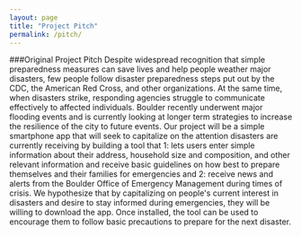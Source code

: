 ```yaml
---
layout: page
title: "Project Pitch"
permalink: /pitch/
---
```


###Original Project Pitch
Despite widespread recognition that simple preparedness measures can save lives and help people weather major disasters, few people follow disaster preparedness steps put out by the CDC, the American Red Cross, and other organizations.  At the same time, when disasters strike, responding agencies struggle to communicate effectively to affected individuals.  Boulder recently underwent major flooding events and is currently looking at longer term strategies to increase the resilience of the city to future events.  Our project will be a simple smartphone app that will seek to capitalize on the attention disasters are currently receiving by building a tool that 1: lets users enter simple information about their address, household size and composition, and other relevant information and receive basic guidelines on how best to prepare themselves and their families for emergencies and 2: receive news and alerts from the Boulder Office of Emergency Management during times of crisis.  We hypothesize that by capitalizing on people's current interest in disasters and desire to stay informed during emergencies, they will be willing to download the app.  Once installed, the tool can be used to encourage them to follow basic precautions to prepare for the next disaster.
